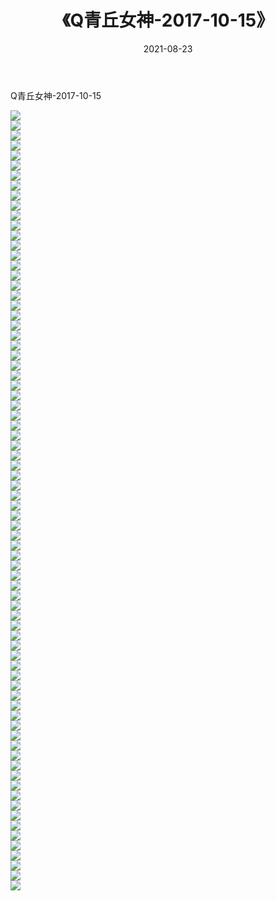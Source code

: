 ﻿---
layout: post
title:  《Q青丘女神-2017-10-15》
date:   2021-08-23
img: http://img.660000.xyz/Sharelink/网络美图/2021/Q青丘女神-2017-10-15/000.jpg
categories: [美女, 清纯, 唯美]
---

Q青丘女神-2017-10-15

  ![](http://img.660000.xyz/Sharelink/网络美图/2021/Q青丘女神-2017-10-15/001.jpg) <br> ![](http://img.660000.xyz/Sharelink/网络美图/2021/Q青丘女神-2017-10-15/002.jpg) <br> ![](http://img.660000.xyz/Sharelink/网络美图/2021/Q青丘女神-2017-10-15/003.jpg) <br> ![](http://img.660000.xyz/Sharelink/网络美图/2021/Q青丘女神-2017-10-15/004.jpg) <br> ![](http://img.660000.xyz/Sharelink/网络美图/2021/Q青丘女神-2017-10-15/005.jpg) <br> ![](http://img.660000.xyz/Sharelink/网络美图/2021/Q青丘女神-2017-10-15/006.jpg) <br> ![](http://img.660000.xyz/Sharelink/网络美图/2021/Q青丘女神-2017-10-15/007.jpg) <br> ![](http://img.660000.xyz/Sharelink/网络美图/2021/Q青丘女神-2017-10-15/008.jpg) <br> ![](http://img.660000.xyz/Sharelink/网络美图/2021/Q青丘女神-2017-10-15/009.jpg) <br> ![](http://img.660000.xyz/Sharelink/网络美图/2021/Q青丘女神-2017-10-15/010.jpg) <br> ![](http://img.660000.xyz/Sharelink/网络美图/2021/Q青丘女神-2017-10-15/011.jpg) <br> ![](http://img.660000.xyz/Sharelink/网络美图/2021/Q青丘女神-2017-10-15/012.jpg) <br> ![](http://img.660000.xyz/Sharelink/网络美图/2021/Q青丘女神-2017-10-15/013.jpg) <br> ![](http://img.660000.xyz/Sharelink/网络美图/2021/Q青丘女神-2017-10-15/014.jpg) <br> ![](http://img.660000.xyz/Sharelink/网络美图/2021/Q青丘女神-2017-10-15/015.jpg) <br> ![](http://img.660000.xyz/Sharelink/网络美图/2021/Q青丘女神-2017-10-15/016.jpg) <br> ![](http://img.660000.xyz/Sharelink/网络美图/2021/Q青丘女神-2017-10-15/017.jpg) <br> ![](http://img.660000.xyz/Sharelink/网络美图/2021/Q青丘女神-2017-10-15/018.jpg) <br> ![](http://img.660000.xyz/Sharelink/网络美图/2021/Q青丘女神-2017-10-15/019.jpg) <br> ![](http://img.660000.xyz/Sharelink/网络美图/2021/Q青丘女神-2017-10-15/020.jpg) <br> ![](http://img.660000.xyz/Sharelink/网络美图/2021/Q青丘女神-2017-10-15/021.jpg) <br> ![](http://img.660000.xyz/Sharelink/网络美图/2021/Q青丘女神-2017-10-15/022.jpg) <br> ![](http://img.660000.xyz/Sharelink/网络美图/2021/Q青丘女神-2017-10-15/023.jpg) <br> ![](http://img.660000.xyz/Sharelink/网络美图/2021/Q青丘女神-2017-10-15/024.jpg) <br> ![](http://img.660000.xyz/Sharelink/网络美图/2021/Q青丘女神-2017-10-15/025.jpg) <br> ![](http://img.660000.xyz/Sharelink/网络美图/2021/Q青丘女神-2017-10-15/026.jpg) <br> ![](http://img.660000.xyz/Sharelink/网络美图/2021/Q青丘女神-2017-10-15/027.jpg) <br> ![](http://img.660000.xyz/Sharelink/网络美图/2021/Q青丘女神-2017-10-15/028.jpg) <br> ![](http://img.660000.xyz/Sharelink/网络美图/2021/Q青丘女神-2017-10-15/029.jpg) <br> ![](http://img.660000.xyz/Sharelink/网络美图/2021/Q青丘女神-2017-10-15/030.jpg) <br> ![](http://img.660000.xyz/Sharelink/网络美图/2021/Q青丘女神-2017-10-15/031.jpg) <br> ![](http://img.660000.xyz/Sharelink/网络美图/2021/Q青丘女神-2017-10-15/032.jpg) <br> ![](http://img.660000.xyz/Sharelink/网络美图/2021/Q青丘女神-2017-10-15/033.jpg) <br> ![](http://img.660000.xyz/Sharelink/网络美图/2021/Q青丘女神-2017-10-15/034.jpg) <br> ![](http://img.660000.xyz/Sharelink/网络美图/2021/Q青丘女神-2017-10-15/035.jpg) <br> ![](http://img.660000.xyz/Sharelink/网络美图/2021/Q青丘女神-2017-10-15/036.jpg) <br> ![](http://img.660000.xyz/Sharelink/网络美图/2021/Q青丘女神-2017-10-15/037.jpg) <br> ![](http://img.660000.xyz/Sharelink/网络美图/2021/Q青丘女神-2017-10-15/038.jpg) <br> ![](http://img.660000.xyz/Sharelink/网络美图/2021/Q青丘女神-2017-10-15/039.jpg) <br> ![](http://img.660000.xyz/Sharelink/网络美图/2021/Q青丘女神-2017-10-15/040.jpg) <br> ![](http://img.660000.xyz/Sharelink/网络美图/2021/Q青丘女神-2017-10-15/041.jpg) <br> ![](http://img.660000.xyz/Sharelink/网络美图/2021/Q青丘女神-2017-10-15/042.jpg) <br> ![](http://img.660000.xyz/Sharelink/网络美图/2021/Q青丘女神-2017-10-15/043.jpg) <br> ![](http://img.660000.xyz/Sharelink/网络美图/2021/Q青丘女神-2017-10-15/044.jpg) <br> ![](http://img.660000.xyz/Sharelink/网络美图/2021/Q青丘女神-2017-10-15/045.jpg) <br> ![](http://img.660000.xyz/Sharelink/网络美图/2021/Q青丘女神-2017-10-15/046.jpg) <br> ![](http://img.660000.xyz/Sharelink/网络美图/2021/Q青丘女神-2017-10-15/047.jpg) <br> ![](http://img.660000.xyz/Sharelink/网络美图/2021/Q青丘女神-2017-10-15/048.jpg) <br> ![](http://img.660000.xyz/Sharelink/网络美图/2021/Q青丘女神-2017-10-15/049.jpg) <br> ![](http://img.660000.xyz/Sharelink/网络美图/2021/Q青丘女神-2017-10-15/050.jpg) <br> ![](http://img.660000.xyz/Sharelink/网络美图/2021/Q青丘女神-2017-10-15/051.jpg) <br> ![](http://img.660000.xyz/Sharelink/网络美图/2021/Q青丘女神-2017-10-15/052.jpg) <br> ![](http://img.660000.xyz/Sharelink/网络美图/2021/Q青丘女神-2017-10-15/053.jpg) <br> ![](http://img.660000.xyz/Sharelink/网络美图/2021/Q青丘女神-2017-10-15/054.jpg) <br> ![](http://img.660000.xyz/Sharelink/网络美图/2021/Q青丘女神-2017-10-15/055.jpg) <br> ![](http://img.660000.xyz/Sharelink/网络美图/2021/Q青丘女神-2017-10-15/056.jpg) <br> ![](http://img.660000.xyz/Sharelink/网络美图/2021/Q青丘女神-2017-10-15/057.jpg) <br> ![](http://img.660000.xyz/Sharelink/网络美图/2021/Q青丘女神-2017-10-15/058.jpg) <br> ![](http://img.660000.xyz/Sharelink/网络美图/2021/Q青丘女神-2017-10-15/059.jpg) <br> ![](http://img.660000.xyz/Sharelink/网络美图/2021/Q青丘女神-2017-10-15/060.jpg) <br> ![](http://img.660000.xyz/Sharelink/网络美图/2021/Q青丘女神-2017-10-15/061.jpg) <br> ![](http://img.660000.xyz/Sharelink/网络美图/2021/Q青丘女神-2017-10-15/062.jpg) <br> ![](http://img.660000.xyz/Sharelink/网络美图/2021/Q青丘女神-2017-10-15/063.jpg) <br> ![](http://img.660000.xyz/Sharelink/网络美图/2021/Q青丘女神-2017-10-15/064.jpg) <br> ![](http://img.660000.xyz/Sharelink/网络美图/2021/Q青丘女神-2017-10-15/065.jpg) <br> ![](http://img.660000.xyz/Sharelink/网络美图/2021/Q青丘女神-2017-10-15/066.jpg) <br> ![](http://img.660000.xyz/Sharelink/网络美图/2021/Q青丘女神-2017-10-15/067.jpg) <br> ![](http://img.660000.xyz/Sharelink/网络美图/2021/Q青丘女神-2017-10-15/068.jpg) <br> ![](http://img.660000.xyz/Sharelink/网络美图/2021/Q青丘女神-2017-10-15/069.jpg) <br> ![](http://img.660000.xyz/Sharelink/网络美图/2021/Q青丘女神-2017-10-15/070.jpg) <br> ![](http://img.660000.xyz/Sharelink/网络美图/2021/Q青丘女神-2017-10-15/071.jpg) <br> ![](http://img.660000.xyz/Sharelink/网络美图/2021/Q青丘女神-2017-10-15/072.jpg) <br> ![](http://img.660000.xyz/Sharelink/网络美图/2021/Q青丘女神-2017-10-15/073.jpg) <br> ![](http://img.660000.xyz/Sharelink/网络美图/2021/Q青丘女神-2017-10-15/074.jpg) <br> ![](http://img.660000.xyz/Sharelink/网络美图/2021/Q青丘女神-2017-10-15/075.jpg) <br> ![](http://img.660000.xyz/Sharelink/网络美图/2021/Q青丘女神-2017-10-15/076.jpg) <br> ![](http://img.660000.xyz/Sharelink/网络美图/2021/Q青丘女神-2017-10-15/077.jpg) <br> ![](http://img.660000.xyz/Sharelink/网络美图/2021/Q青丘女神-2017-10-15/078.jpg) <br>